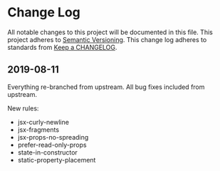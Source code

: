 # Change Log
All notable changes to this project will be documented in this file.
This project adheres to [Semantic Versioning](http://semver.org/).
This change log adheres to standards from [Keep a CHANGELOG](http://keepachangelog.com).

## 2019-08-11
Everything re-branched from upstream.
All bug fixes included from upstream.

New rules:
- jsx-curly-newline
- jsx-fragments
- jsx-props-no-spreading
- prefer-read-only-props
- state-in-constructor
- static-property-placement
